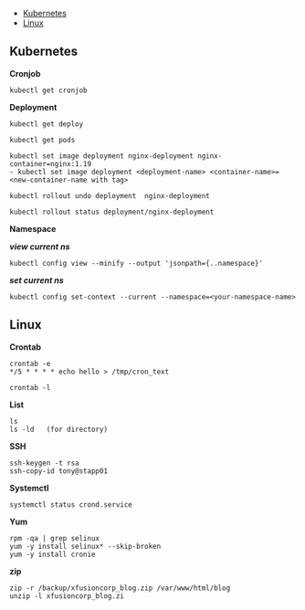 

- [Kubernetes](#kubernetes)
- [Linux](#linux)


## Kubernetes

**Cronjob**

```
kubectl get cronjob
```

**Deployment**
```
kubectl get deploy

kubectl get pods

kubectl set image deployment nginx-deployment nginx-container=nginx:1.19
- kubectl set image deployment <deployment-name> <container-name>=<new-container-name with tag>

kubectl rollout undo deployment  nginx-deployment

kubectl rollout status deployment/nginx-deployment

```

**Namespace**

***view current ns***
```
kubectl config view --minify --output 'jsonpath={..namespace}'  
```
***set current ns***
```
kubectl config set-context --current --namespace=<your-namespace-name>
```

## Linux

**Crontab**

```
crontab -e
*/5 * * * * echo hello > /tmp/cron_text

crontab -l

```

**List**

```
ls
ls -ld   (for directory)
```

**SSH**

```
ssh-keygen -t rsa
ssh-copy-id tony@stapp01

```

**Systemctl**

```
systemctl status crond.service

```


**Yum**

```
rpm -qa | grep selinux
yum -y install selinux* --skip-broken
yum -y install cronie

```

**zip**

```
zip -r /backup/xfusioncorp_blog.zip /var/www/html/blog
unzip -l xfusioncorp_blog.zi
```


